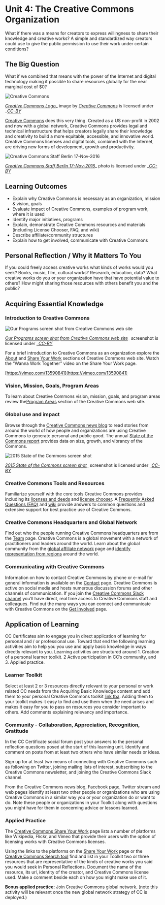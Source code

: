 # Unit 4: The Creative Commons Organization

What if there was a means for creators to express willingness to share their knowledge and creative works? A simple and standardized way creators could use to give the public permission to use their work under certain conditions?

## The Big Question

What if we combined that means with the power of the Internet and digital technology making it possible to share resources globally for the near marginal cost of $0?

![](/img/core/cc-logo.png "Creative Commons")

[_Creative Commons Logo_](https://creativecommons.org/about/downloads/)_ image by _[_Creative Commons_](https://creativecommons.org)_  is licensed under _[_CC-BY_](https://creativecommons.org/licenses/by/4.0/)

[Creative Commons](https://creativecommons.org) does this very thing. Created as a US non-profit in 2002 and now with a global network, Creative Commons provides legal and technical infrastructure that helps creators legally share their knowledge and creativity to build a more equitable, accessible, and innovative world. Creative Commons licenses and digital tools, combined with the Internet, are driving new forms of development, growth and productivity.

![](/img/core/cc-staff.jpg "Creative Commons Staff Berlin 17-Nov-2016")

[_Creative Commons Staff Berlin 17-Nov-2016_](hhttps://drive.google.com/file/d/0B8IKbRz-8utNR253c2syOUFEV0E/view?usp=sharing)_ photo is licensed under _[_CC-BY_](https://creativecommons.org/licenses/by/4.0/)

## Learning Outcomes

* Explain why Creative Commons is necessary as an organization, mission & vision, goals
* Evaluate impact of Creative Commons, examples of program work, where it is used
* Identify major initiatives, programs
* Explain, demonstrate Creative Commons resources and materials \(including License Chooser, FAQ, and wiki\)
* Describe affiliate/community structures
* Explain how to get involved, communicate with Creative Commons

## Personal Reflection / Why it Matters To You

If you could freely access creative works what kinds of works would you seek? Books, music, film, cultural works? Research, education, data? What creative works do you or your organization have that have potential value to others? How might sharing those resources with others benefit you and the public?

## Acquiring Essential Knowledge

### Introduction to Creative Commons

![](/img/core/cc-programs.jpg "Our Programs screen shot from Creative Commons web site")

[_Our Programs screen shot from Creative Commons web site_](https://creativecommons.org/about/)_ screenshot  is licensed under _[_CC-BY_](https://creativecommons.org/licenses/by/4.0/)

For a brief introduction to Creative Commons as an organization explore the [About](https://creativecommons.org/about/) and [Share Your Work](https://creativecommons.org/share-your-work) sections of Creative Commons web site. Watch the “Wanna Work Together” video on the Share Your Work page.

[https://vimeo.com/13590841](https://vimeo.com/13590841)

### Vision, Mission, Goals, Program Areas

To learn about Creative Commons vision, mission, goals, and program areas review the[Program Areas](https://creativecommons.org/about/program-areas/) section of the Creative Commons web site.

### Global use and impact

Browse through the [Creative Commons news blog](https://creativecommons.org/blog) to read stories from around the world of how people and organizations are using Creative Commons to generate personal and public good. The annual [State of the Commons report](https://stateof.creativecommons.org) provides data on size, growth, and vibrancy of the Commons.

![](/img/core/cc-state-commons.jpg "2015 State of the Commons screen shot")

[_2015 State of the Commons screen shot_](https://stateof.creativecommons.org/2015)_ screenshot is licensed under _[_CC-BY_](https://creativecommons.org/licenses/by/4.0/)

### Creative Commons Tools and Resources

Familiarize yourself with the core tools Creative Commons provides including its [licenses and deeds](https://creativecommons.org/licenses/) and [license chooser](https://creativecommons.org/choose/). A [Frequently Asked Questions \(FAQ\)](https://creativecommons.org/faq/) and [wiki](https://wiki.creativecommons.org/) provide answers to common questions and extensive support for best practice use of Creative Commons.

### Creative Commons Headquarters and Global Network

Find out who the people running Creative Commons headquarters are from the [Team](https://creativecommons.org/about/team/) page. Creative Commons is a global movement with a network of practitioners and leaders around the world. Learn about the global community from the [global affiliate network](https://creativecommons.org/about/global-affiliate-network/) page and [identify representation from regions](https://wiki.creativecommons.org/wiki/Category:CC_Affiliate_Locale) around the world.

### Communicating with Creative Commons

Information on how to contact Creative Commons by phone or e-mail for general information is available on the [Contact](https://creativecommons.org/about/contact/) page. Creative Commons is active on social media and hosts numerous discussion forums and other channels of communication. If you join the [Creative Commons Slack channel](https://slack-signup.creativecommons.org/) you’ll have direct, real time access to Creative Commons staff and colleagues. Find out the many ways you can connect and communicate with Creative Commons on the [Get Involved](https://creativecommons.org/about/get-involved/) page.

## Application of Learning

CC Certificates aim to engage you in direct application of learning for personal and / or professional use. Toward that end the following learning activities aim to help you you use and apply basic knowledge in ways directly relevant to you. Learning activities are structured around 1. Creation of a personal learner toolkit. 2 Active participation in CC’s community, and 3. Applied practice.

### Learner Toolkit

Select at least 2 or 3 resources directly relevant to your personal or work related CC needs from the Acquiring Basic Knowledge content and add them to your personal Creative Commons toolkit [link tba](#). Adding them to your toolkit makes it easy to find and use them when the need arises and makes it easy for you to pass on resources you consider important to others. Add comments explaining relevancy and importance.

### Community - Collaboration, Appreciation, Recognition, Gratitude

In the CC Certificate social forum post your answers to the personal reflection questions posed at the start of this learning unit. Identify and comment on posts from at least two others who have similar needs or ideas.

Sign up for at least two means of connecting with Creative Commons such as following on Twitter, joining mailing lists of interest, subscribing to the Creative Commons newsletter, and joining the Creative Commons Slack channel.

From the Creative Commons news blog, Facebook page, Twitter stream and web pages identify at least two other people or organizations who are using Creative Commons in a similar way you or your organization do or want to do. Note these people or organizations in your Toolkit along with questions you might have for them in concerning advice or lessons learned.

### Applied Practice

The [Creative Commons Share Your Work](https://creativecommons.org/share-your-work/) page lists a number of platforms like Wikipedia, Flickr, and Vimeo that provide their users with the option of licensing works with Creative Commons licenses.

Using the links to the platforms on the [Share Your Work](https://creativecommons.org/share-your-work/) page or the [Creative Commons Search tool](http://search.creativecommons.org/) find and list in your Toolkit two or three resources that are representative of the kinds of creative works you said you would seek in Personal Reflections. Document the name of the resource, its url, identity of the creator, and Creative Commons license used. Make a comment beside each on how you might make use of it.

**Bonus applied practice:** Join Creative Commons global network. \(note this activity will be relevant once the new global network strategy of CC is deployed.\)

